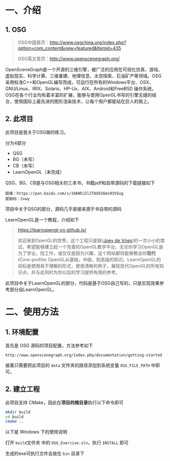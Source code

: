 # 一、介绍

## 1. OSG

>OSG中国首页：http://www.osgchina.org/index.php?option=com_content&view=featured&Itemid=435
>
>OSG英文首页：http://www.openscenegraph.org/

OpenSceneGraph是一个开源的三维引擎，被广泛的应用在可视化仿真、游戏、虚拟现实、科学计算、三维重建、地理信息、太空探索、石油矿产等领域。OSG采用标准C++和OpenGL编写而成，可运行在所有的Windows平台、OSX、GNU/Linux、IRIX、Solaris、HP-Ux、AIX、Android和FreeBSD 操作系统。OSG在各个行业均有着丰富的扩展，能够与使用OpenGL书写的引擎无缝的结合，使用国际上最先进的图形渲染技术，让每个用户都能站在巨人的肩上。

## 2. 此项目

此项目是我关于OSG做的练习。

分为4部分

- QSG
- BG（未写）
- CB（未写）
- LearnOpenGL（未完成）

QSG、BG、CB是与OSG相关的三本书，书籍pdf和自带源码的下载链接如下

```
链接：https://pan.baidu.com/s/10ANhJ2l2TAU5S6mx93VSug 
提取码：2vwy
```

项目中关于QSG的部分，源码几乎直接来源于书自带的源码

LearnOpenGL是一个教程，介绍如下

>https://learnopengl-cn.github.io/
>
>欢迎来到OpenGL的世界。这个工程只是我([Joey de Vries](http://joeydevries.com/))的一次小小的尝试，希望能够建立起一个完善的OpenGL教学平台。无论你学习OpenGL是为了学业，找工作，或仅仅是因为兴趣，这个网站都将能够教会你**现代**(Core-profile) OpenGL从基础，中级，到高级的知识。LearnOpenGL的目标是使用易于理解的形式，使用清晰的例子，展现现代OpenGL的所有知识点，并与此同时为你以后的学习提供有用的参考。

此项目中关于LearnOpenGL的部分，代码是基于OSG自己写的，只是实现效果参考部分自LearnOpenGL。

# 二、使用方法

## 1. 环境配置

首先是 OSG 源码的项目配置，方法参考如下

```
http://www.openscenegraph.org/index.php/documentation/getting-started
```

接着只需要把此项目的 `data` 文件夹的路径添加到系统变量 `OSG_FILE_PATH` 中即可。

## 2. 建立工程

此项目支持 CMake，因此在**项目的根目录**执行以下命令即可

```bash
mkdir build
cd build
cmake ..
```

以下是 Windows 下的使用说明

打开 `build`文件夹 中的 `OSG_Exercise.sln`，执行 `INSTALL` 即可

生成的exe可执行文件会放在 `bin` 目录下